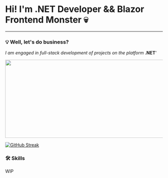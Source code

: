 # Hi! I'm .NET Developer && Blazor Frontend Monster 💀

---

### 💡 Well, let's do business?

*I am engaged in full-stack development of projects on the platform* **.NET**'

<p align="center">
 <img height="250" width="1800" src="https://media1.tenor.com/m/W4eyyf6wN3UAAAAC/%D0%B1%D1%83%D0%B4%D0%B0%D0%BD%D0%BE%D0%B2-%D0%B7%D1%81%D1%83.gif" alt="budanov"/>
</p>

[![GitHub Streak](https://github-readme-streak-stats.herokuapp.com?user=Egra228&theme=transparent&hide_border=true&date_format=j%20M%5B%20Y%5D&mode=weekly)](https://egra228.ru/)
### 🛠 Skills

WIP
